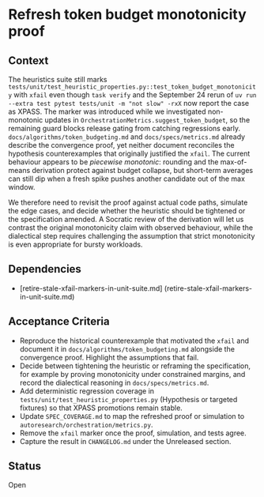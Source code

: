 # Refresh token budget monotonicity proof

## Context
The heuristics suite still marks
`tests/unit/test_heuristic_properties.py::test_token_budget_monotonicity`
with `xfail` even though `task verify` and the September 24 rerun of
`uv run --extra test pytest tests/unit -m "not slow" -rxX` now report the
case as XPASS.
The marker was introduced while we investigated non-monotonic updates in
`OrchestrationMetrics.suggest_token_budget`, so the remaining guard
blocks release gating from catching regressions early.
`docs/algorithms/token_budgeting.md` and `docs/specs/metrics.md`
already describe the convergence proof, yet neither document reconciles
the hypothesis counterexamples that originally justified the `xfail`.
The current behaviour appears to be *piecewise monotonic*: rounding and
the max-of-means derivation protect against budget collapse, but
short-term averages can still dip when a fresh spike pushes another
candidate out of the max window.

We therefore need to revisit the proof against actual code paths,
simulate the edge cases, and decide whether the heuristic should be
tightened or the specification amended. A Socratic review of the
derivation will let us contrast the original monotonicity claim with
observed behaviour, while the dialectical step requires challenging the
assumption that strict monotonicity is even appropriate for bursty
workloads.

## Dependencies
- [retire-stale-xfail-markers-in-unit-suite.md]
  (retire-stale-xfail-markers-in-unit-suite.md)

## Acceptance Criteria
- Reproduce the historical counterexample that motivated the `xfail` and
  document it in `docs/algorithms/token_budgeting.md` alongside the
  convergence proof. Highlight the assumptions that fail.
- Decide between tightening the heuristic or reframing the specification,
  for example by proving monotonicity under constrained margins, and
  record the dialectical reasoning in `docs/specs/metrics.md`.
- Add deterministic regression coverage in
  `tests/unit/test_heuristic_properties.py` (Hypothesis or targeted
  fixtures) so that XPASS promotions remain stable.
- Update `SPEC_COVERAGE.md` to map the refreshed proof or simulation to
  `autoresearch/orchestration/metrics.py`.
- Remove the `xfail` marker once the proof, simulation, and tests agree.
- Capture the result in `CHANGELOG.md` under the Unreleased section.

## Status
Open
